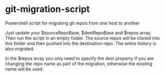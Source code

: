 # git-migration-script
Powershell script for migrating git repos from one host to another

Just update your $sourceRepoBase, $destRepoBase and $repos array. Then run the script in an empty folder. The source repos will be cloned into this folder and then pushed into the destination repo. The entire history is also migrated.

In the $repos array you only need to specify the dest property if you are changing the repo name as part of the migration, otherwise the existing name will be used.
